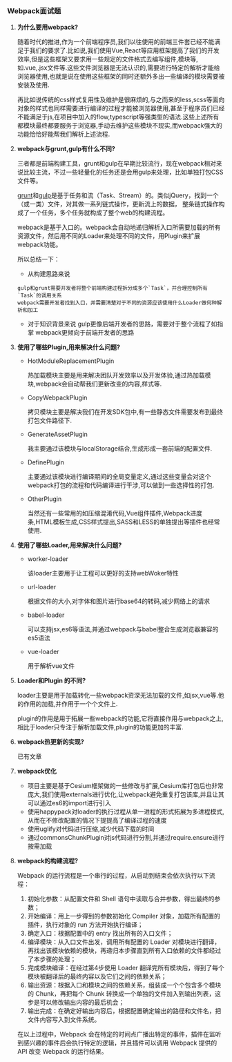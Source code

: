 ### Webpack面试题

1. **为什么要用webpack?**

   随着时代的推进,作为一个前端程序员,我们以往使用的前端三件套已经不能满足于我们的要求了.比如说,我们使用Vue,React等应用框架提高了我们的开发效率,但是这些框架又要求用一些规定的文件格式去编写组件,模块等,如.vue,.jsx文件等.这些文件浏览器是无法认识的,需要进行特定的解析才能给浏览器使用,也就是说在使用这些框架的同时还额外多出一些编译的模块需要被安装及使用.

   再比如说传统的css样式复用性及维护是很麻烦的,与之而来的less,scss等面向对象的样式也同样需要进行编译的过程才能被浏览器使用,甚至于程序员们已经不能满足于js,在项目中加入的flow,typescript等强类型的语法.这些上述所有都模块最终都要服务于浏览器,手动去维护这些模块不现实,而webpack强大的功能恰恰好能帮我们解析上述流程.

2. **webpack与grunt,gulp有什么不同?**

   三者都是前端构建工具，grunt和gulp在早期比较流行，现在webpack相对来说比较主流，不过一些轻量化的任务还是会用gulp来处理，比如单独打包CSS文件等。

   [grunt](http://link.zhihu.com/?target=https%3A//www.gruntjs.net/)和[gulp](http://link.zhihu.com/?target=https%3A//www.gulpjs.com.cn/)是基于任务和流（Task、Stream）的。类似jQuery，找到一个（或一类）文件，对其做一系列链式操作，更新流上的数据， 整条链式操作构成了一个任务，多个任务就构成了整个web的构建流程。

   webpack是基于入口的。webpack会自动地递归解析入口所需要加载的所有资源文件，然后用不同的Loader来处理不同的文件，用Plugin来扩展webpack功能。

   所以总结一下：

   - 从构建思路来说

   ```
   gulp和grunt需要开发者将整个前端构建过程拆分成多个`Task`，并合理控制所有`Task`的调用关系
   webpack需要开发者找到入口，并需要清楚对于不同的资源应该使用什么Loader做何种解析和加工
   ```

   - 对于知识背景来说
     gulp更像后端开发者的思路，需要对于整个流程了如指掌 webpack更倾向于前端开发者的思路

3. **使用了哪些Plugin,用来解决什么问题?**

   - HotModuleReplacementPlugin

     热加载模块主要是用来解决团队开发效率以及开发体验,通过热加载模块,webpack会自动帮我们更新改变的内容,样式等.

   - CopyWebpackPlugin

     拷贝模块主要是解决我们在开发SDK包中,有一些静态文件需要发布到最终打包文件路径下.

   - GenerateAssetPlugin

     我主要通过该模块与localStorage结合,生成形成一套前端的配置文件.

   - DefinePlugin

     主要通过该模块进行编译期间的全局变量定义,通过这些变量会对这个webpack打包的流程和代码编译进行干涉,可以做到一些选择性的打包.

   - OtherPlugin

     当然还有一些常用的如压缩混淆代码,Vue组件插件,Webpack进度条,HTML模板生成,CSS样式提出,SASS和LESS的单独提出等插件也经常使用.

4. **使用了哪些Loader,用来解决什么问题?**

   - worker-loader

     该loader主要用于让工程可以更好的支持webWoker特性

   - url-loader

     根据文件的大小,对字体和图片进行base64的转码,减少网络上的请求

   - babel-loader

     可以支持jsx,es6等语法,并通过webpack与babel整合生成浏览器兼容的es5语法

   - vue-loader

     用于解析vue文件

5. **Loader和Plugin 的不同?**

   loader主要是用于加载转化一些webpack资深无法加载的文件,如jsx,vue等.他的作用的加载,并作用于一个个文件上.

   plugin的作用是用于拓展一些webpack的功能,它将直接作用与webpack之上,相比于loader只专注于解析加载文件,plugin的功能更加的丰富.

6. **webpack热更新的实现?**

   已有文章

7. **webpack优化**

   - 项目主要是基于Cesium框架做的一些修改与扩展,Cesium库打包后也非常庞大,我们使用externals进行优化,让webpack避免重复打包该库,并且让其可以通过es6的import进行引入
   - 使用happypack对loader的执行过程从单一进程的形式拓展为多进程模式,从而在不修改配置的情况下提提高了编译过程的速度
   - 使用uglify对代码进行压缩,减少代码下载的时间
   - 通过commonsChunkPlugin对js代码进行分割,并通过require.ensure进行按需加载

8. **webpack的构建流程?**

   Webpack 的运行流程是一个串行的过程，从启动到结束会依次执行以下流程：

   1. 初始化参数：从配置文件和 Shell 语句中读取与合并参数，得出最终的参数；
   2. 开始编译：用上一步得到的参数初始化 Compiler 对象，加载所有配置的插件，执行对象的 run 方法开始执行编译；
   3. 确定入口：根据配置中的 entry 找出所有的入口文件；
   4. 编译模块：从入口文件出发，调用所有配置的 Loader 对模块进行翻译，再找出该模块依赖的模块，再递归本步骤直到所有入口依赖的文件都经过了本步骤的处理；
   5. 完成模块编译：在经过第4步使用 Loader 翻译完所有模块后，得到了每个模块被翻译后的最终内容以及它们之间的依赖关系；
   6. 输出资源：根据入口和模块之间的依赖关系，组装成一个个包含多个模块的 Chunk，再把每个 Chunk 转换成一个单独的文件加入到输出列表，这步是可以修改输出内容的最后机会；
   7. 输出完成：在确定好输出内容后，根据配置确定输出的路径和文件名，把文件内容写入到文件系统。

   在以上过程中，Webpack 会在特定的时间点广播出特定的事件，插件在监听到感兴趣的事件后会执行特定的逻辑，并且插件可以调用 Webpack 提供的 API 改变 Webpack 的运行结果。

